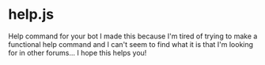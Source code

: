 # help.js
Help command for your bot
I made this because I'm tired of trying to make a functional help command and I can't seem to find what it is that I'm looking for in other forums...
I hope this helps you!


